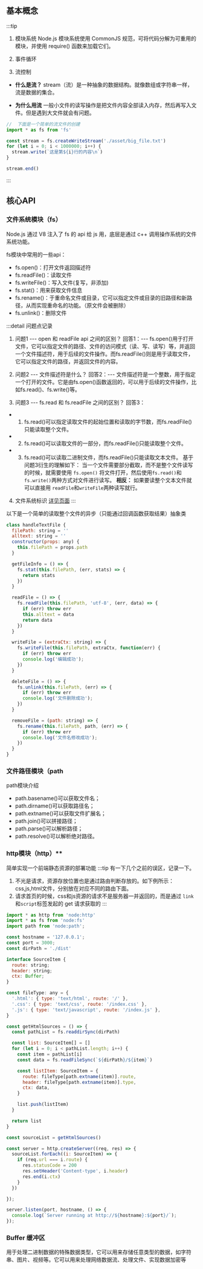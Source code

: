 ## 基本概念
:::tip
1. 模块系统
Node.js 模块系统使用 CommonJS 规范，可将代码分解为可重用的模块，并使用 require() 函数来加载它们。

2. 事件循环


3. 流控制
- **什么是流？**
stream（流）是一种抽象的数据结构。就像数组或字符串一样，流是数据的集合。

- **为什么用流**
一般小文件的读写操作是把文件内容全部读入内存，然后再写入文件。但是遇到大文件就会有问题。
```js
//  下面是一个简单的流文件的创建
import * as fs from 'fs'

const stream = fs.createWriteStream('./asset/big_file.txt')
for (let i = 0; i < 1000000; i++) {
  stream.write(`这是第${i}行的内容\n`)
}

stream.end()
```
:::

## 核心API
### 文件系统模块（fs）
Node.js 通过 V8 注入了 fs 的 api 给 js 用，底层是通过 c++ 调用操作系统的文件系统功能。

fs模块中常用的一些api：
- fs.open()：打开文件返回描述符
- fs.readFile()：读取文件
- fs.writeFile()：写入文件(复写，非添加)
- fs.stat()：用来获取文件信息
- fs.rename()：于重命名文件或目录，它可以指定文件或目录的旧路径和新路径，从而实现重命名的功能。（原文件会被删除）
- fs.unlink()：删除文件

:::detail 问题点记录
1. 问题1 --- open 和 readFile api 之间的区别？
回答1：--- fs.open()用于打开文件，它可以指定文件的路径、文件的访问模式（读、写、读写）等，并返回一个文件描述符，用于后续的文件操作。而fs.readFile()则是用于读取文件，它可以指定文件的路径，并返回文件的内容。

2. 问题2 --- 文件描述符是什么？
回答2：--- 文件描述符是一个整数，用于指定一个打开的文件。它是由fs.open()函数返回的，可以用于后续的文件操作，比如fs.read()、fs.write()等。

3. 问题3 --- fs.read 和 fs.readFile 之间的区别？
回答3：
  - 1. fs.read()可以指定读取文件的起始位置和读取的字节数，而fs.readFile()只能读取整个文件。
  - 2. fs.read()可以读取文件的一部分，而fs.readFile()只能读取整个文件。
  - 3. fs.read()可以读取二进制文件，而fs.readFile()只能读取文本文件。
基于问题3衍生的理解如下：
当一个文件需要部分截取，而不是整个文件读写的时候，就需要使用 `fs.open()` 将文件打开，然后使用`fs.read()`和`fs.write()`两种方式对文件进行读写。 **相反：** 如果要读整个文本文件就可以直接用
`readFile`和`writeFile`两种读写就行。

4. 文件系统标识 [详见页面](http://nodejs.cn/api-v16/fs.html#file-system-flags)
:::

以下是一个简单的读取整个文件的异步（只能通过回调函数获取结果）抽象类
```js
class handleTextFile {
  filePath: string = ''
  alltext: string = ''
  constructor(props: any) {
    this.filePath = props.path
  }

  getFileInfo = () => {
    fs.stat(this.filePath, (err, stats) => {
      return stats
    })
  }

  readFile = () => {
    fs.readFile(this.filePath, 'utf-8', (err, data) => {
      if (err) throw err
      this.alltext = data
      return data
    })
  }

  writeFile = (extraCtx: string) => {
    fs.writeFile(this.filePath, extraCtx, function(err) {
      if (err) throw err
      console.log('编辑成功');
    })
  }

  deleteFile = () => {
    fs.unlink(this.filePath, (err) => {
      if (err) throw err
      console.log('文件删除成功');
    })
  }

  removeFile = (path: string) => {
    fs.rename(this.filePath, path, (err) => {
      if (err) throw err
      console.log('文件名修改成功');
    })
  }
}
```

### 文件路径模块（path
path模块介绍
- path.basename()可以获取文件名；
- path.dirname()可以获取路径名；
- path.extname()可以获取文件扩展名；
- path.join()可以拼接路径；
- path.parse()可以解析路径；
- path.resolve()可以解析绝对路径。

### http模块（http）**
简单实现一个前端静态资源的部署功能
:::tip
有一下几个之前的误区，记录一下。
1. 不光是请求，资源存放位置也是通过路由判断存放的。如下例所示：css,js,html文件，分别放在对应不同的路由下面。
2. 请求首页的时候，css和js资源的请求不是服务器一并返回的，而是通过 `link`和`script`标签发起的 get 请求获取的
:::

```js
import * as http from 'node:http'
import * as fs from 'node:fs'
import path from 'node:path';

const hostname = '127.0.0.1';
const port = 3000;
const dirPath = './dist'

interface SourceItem {
  route: string;
  header: string;
  ctx: Buffer;
}

const fileType: any = {
  '.html': { type: 'text/html', route: '/' },
  '.css': { type: 'text/css', route: '/index.css' },
  '.js': { type: 'text/javascript', route: '/index.js' },
}

const getHtmlSources = () => {
  const pathList = fs.readdirSync(dirPath)

  const list: SourceItem[] = []
  for (let i = 0; i < pathList.length; i++) {
    const item = pathList[i]
    const data = fs.readFileSync(`${dirPath}/${item}`)

    const listItem: SourceItem = {
      route: fileType[path.extname(item)].route,
      header: fileType[path.extname(item)].type,
      ctx: data,
    }

    list.push(listItem)
  }

  return list
}

const sourceList = getHtmlSources()

const server = http.createServer((req, res) => {
  sourceList.forEach((i: SourceItem) => {
    if (req.url === i.route) {
      res.statusCode = 200
      res.setHeader('Content-type', i.header)
      res.end(i.ctx)
    }
  })

});

server.listen(port, hostname, () => {
  console.log(`Server running at http://${hostname}:${port}/`);
});
```

### Buffer 缓冲区
用于处理二进制数据的特殊数据类型，它可以用来存储任意类型的数据，如字符串、图片、视频等。它可以用来处理网络数据流、处理文件、实现数据加密等


